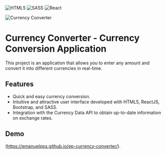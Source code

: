 ![HTML5](https://img.shields.io/badge/html5-%23E34F26.svg?style=for-the-badge&logo=html5&logoColor=white)
![SASS](https://img.shields.io/badge/SASS-hotpink.svg?style=for-the-badge&logo=SASS&logoColor=white)
![React](https://img.shields.io/badge/react-%2320232a.svg?style=for-the-badge&logo=react&logoColor=%2361DAFB)

![Currency Converter](https://media.licdn.com/dms/image/D4D22AQG30Yi2jLquIw/feedshare-shrink_800/0/1691505686440?e=1695254400&v=beta&t=fQ_DUP-mnmvq-YcFPCU69FroxC8Pz4keFzH4iAyvYj0)

# Currency Converter - Currency Conversion Application

This project is an application that allows you to enter any amount and convert it into different currencies in real-time.

## Features

- Quick and easy currency conversion.
- Intuitive and attractive user interface developed with HTML5, ReactJS, Bootstrap, and SASS.
- Integration with the Currency Data API to obtain up-to-date information on exchange rates.

## Demo

(https://emanuelpps.github.io/ep-currency-converter/).
